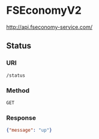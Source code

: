 # FSEconomyV2
http://api.fseconomy-service.com/
## Status
### URI
```/status```
### Method
```GET```
### Response

```json
{"message": "up"}
```
